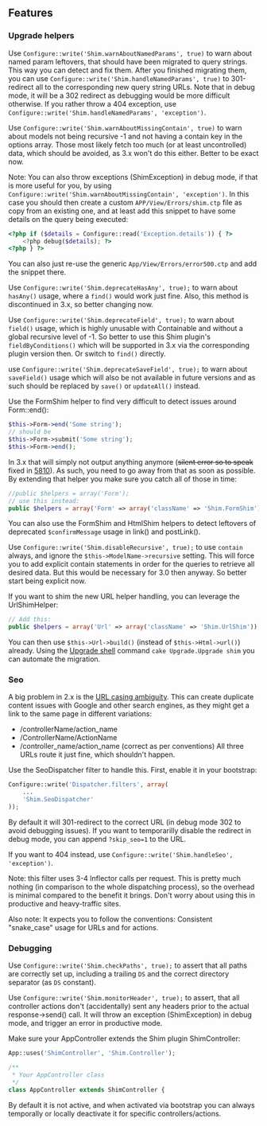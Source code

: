 ## Features

### Upgrade helpers
Use `Configure::write('Shim.warnAboutNamedParams', true)` to warn about named param leftovers, that
should have been migrated to query strings. This way you can detect and fix them.
After you finished migrating them, you can use `Configure::write('Shim.handleNamedParams', true)` to 301-redirect all
to the corresponding new query string URLs. Note that in debug mode, it will be a 302 redirect as debugging would be more difficult otherwise.
If you rather throw a 404 exception, use `Configure::write('Shim.handleNamedParams', 'exception')`.

Use `Configure::write('Shim.warnAboutMissingContain', true)` to warn about models not being
recursive -1 and not having a contain key in the options array. Those most likely fetch
too much (or at least uncontrolled) data, which should be avoided, as 3.x won't do this either.
Better to be exact now.

Note: You can also throw exceptions (ShimException) in debug mode, if that is more useful for you, by using
`Configure::write('Shim.warnAboutMissingContain', 'exception')`.
In this case you should then create a custom `APP/View/Errors/shim.ctp` file as copy from an existing one, and at least
add this snippet to have some details on the query being executed:
```php
<?php if ($details = Configure::read('Exception.details')) { ?>
	<?php debug($details); ?>
<?php } ?>
```
You can also just re-use the generic `App/View/Errors/error500.ctp` and add the snippet there.

Use `Configure::write('Shim.deprecateHasAny', true);` to warn about `hasAny()` usage, where a `find()` would work just fine.
Also, this method is discontinued in 3.x, so better changing now.

Use `Configure::write('Shim.deprecateField', true);` to warn about `field()` usage, which is highly
unusable with Containable and without a global recursive level of -1. So better to use this Shim plugin's
`fieldByConditions()` which will be supported in 3.x via the corresponding plugin version then.
Or switch to `find()` directly.

use `Configure::write('Shim.deprecateSaveField', true);` to warn about `saveField()` usage which will also be
not available in future versions and as such should be replaced by `save()` or `updateAll()` instead.

Use the FormShim helper to find very difficult to detect issues around Form::end():
```php
$this->Form->end('Some string');
// should be
$this->Form->submit('Some string');
$this->Form->end();
```
In 3.x that will simply not output anything anymore (~~silent error so to speak~~ fixed in [5810](https://github.com/cakephp/cakephp/pull/5810)).
As such, you need to go away from that as soon as possible.
By extending that helper you make sure you catch all of those in time:
```php
//public $helpers = array('Form');
// use this instead:
public $helpers = array('Form' => array('className' => 'Shim.FormShim'));
```

You can also use the FormShim and HtmlShim helpers to detect leftovers of deprecated `$confirmMessage` usage in link() and postLink().

Use `Configure::write('Shim.disableRecursive', true);` to use `contain` always, and ignore the `$this->ModelName->recursive` setting.
This will force you to add explicit contain statements in order for the queries to retrieve all desired data. But this would be necessary
for 3.0 then anyway. So better start being explicit now.

If you want to shim the new URL helper handling, you can leverage the UrlShimHelper:
```php
// Add this:
public $helpers = array('Url' => array('className' => 'Shim.UrlShim'));
```
You can then use `$this->Url->build()` (instead of `$this->Html->url()`) already.
Using the [Upgrade shell](https://github.com/dereuromark/cakephp-upgrade) command `cake Upgrade.Upgrade shim` you can automate the migration.

### Seo
A big problem in 2.x is the [URL casing ambiguity](https://github.com/cakephp/cakephp/issues/2125).
This can create duplicate content issues with Google and other search engines, as they might get a link
to the same page in different variations:
- /controllerName/action_name
- /ControllerName/ActionName
- /controller_name/action_name (correct as per conventions)
All three URLs route it just fine, which shouldn't happen.

Use the SeoDispatcher filter to handle this.
First, enable it in your bootstrap:
```php
Configure::write('Dispatcher.filters', array(
	...
	'Shim.SeoDispatcher'
));
```
By default it will 301-redirect to the correct URL (in debug mode 302 to avoid debugging issues).
If you want to temporarilly disable the redirect in debug mode, you can append `?skip_seo=1` to the URL.

If you want to 404 instead, use `Configure::write('Shim.handleSeo', 'exception')`.

Note: this filter uses 3-4 Inflector calls per request. This is pretty much nothing (in comparison to the
whole dispatching process), so the overhead is minimal compared to the benefit it brings.
Don't worry about using this in productive and heavy-traffic sites.

Also note: It expects you to follow the conventions: Consistent "snake_case" usage for URLs and for actions.

### Debugging
Use  `Configure::write('Shim.checkPaths', true);` to assert that all paths are correctly set up, including a trailing
`DS` and the correct directory separator (as `DS` constant).

Use `Configure::write('Shim.monitorHeader', true);` to assert, that all controller actions
don't (accidentally) sent any headers prior to the actual response->send() call.
It will throw an exception (ShimException) in debug mode, and trigger an error in productive mode.

Make sure your AppController extends the Shim plugin ShimController:
```php
App::uses('ShimController', 'Shim.Controller');

/**
 * Your AppController class
 */
class AppController extends ShimController {
```

By default it is not active, and when activated via bootstrap you can always temporally or
locally deactivate it for specific controllers/actions.
